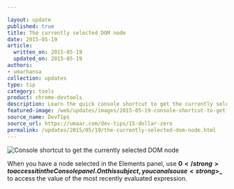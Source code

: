 ```yaml
---

layout: update
published: true
title: The currently selected DOM node
date: 2015-05-19
article:
  written_on: 2015-05-19
  updated_on: 2015-05-19
authors:
- umarhansa
collection: updates
type: tip
category: tools
product: chrome-devtools
description: Learn the quick console shortcut to get the currently selected DOM node.
featured-image: /web/updates/images/2015-05-19-console-shortcut-to-get-the-currently-selected-dom-node/dollar-zero.gif
source_name: DevTips
source_url: https://umaar.com/dev-tips/15-dollar-zero
permalink: /updates/2015/05/19/the-currently-selected-dom-node.html
---
```

<img src="/web/updates/images/2015-05-19-console-shortcut-to-get-the-currently-selected-dom-node/dollar-zero.gif" alt="Console shortcut to get the currently selected DOM node">

When you have a node selected in the Elements panel, use <strong>$0</strong> to access it in the Console panel. On this subject, you can also use <strong>$_</strong> to access the value of the most recently evaluated expression.